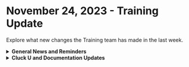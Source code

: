 # November 24, 2023 - Training Update

Explore what new changes the Training team has made in the last week.

<details>

<summary><strong>General News and Reminders</strong></summary>

* **SHOUT OUT** to all those who've successfully taken our [foundations-certification.md](../../../cluck-university/rewst-foundations/foundations-certification.md "mention")Exam, and collected your prestigious **Certified Rewster** badge in Discord. (Hint to others: It's more than just pretty flare. There's exclusive access it grants, too!)
* Express your interest in the App Platform Alpha Program by filling out the form on the [Broken link](broken-reference "mention") page.
* **Reminder about Cluck U Holiday Hours:**
  * Live Training will be unavailable from December 18th \~ January 8th for the Holidays and New Year
  * Feel free to sit by the fire, with a glass of bourbon, or a tasty eggnog and watch our videos while you wait with anticipation for our return
* Join us in our [Cluck-U Discord channel](https://discord.com/channels/936789089703845988/1121465945295167588) if you have any questions, comments, or concerns!

</details>

<details>

<summary><strong>Cluck U and Documentation Updates</strong></summary>

**New Pages**

* Added a page for the [discord-integration-setup.md](../../../documentation/integrations/chat/discord/discord-integration-setup.md "mention")
* Added a page for the [jira-integration-setup.md](../../../documentation/integrations/documentation/jira/jira-integration-setup.md "mention")
* Added a page for the [Broken link](broken-reference "mention")
* Added a page for [app-builder](../../../documentation/app-builder/ "mention") and how to submit your[Broken link](broken-reference "mention") to us.
* Added the [embracing-the-microsoft-minute.md](../../../documentation/integrations/cloud/microsoft-cloud-integration-bundle/common-issues-with-microsoft-bundle/embracing-the-microsoft-minute.md "mention") page with tips on how to take advantage of little breaks where you can find them.
* Added a page for the [view-rewst-integration-org-variables.md](../../../prebuilt-automations/existing-crate-documentation/view-rewst-integration-org-variables.md "mention")Crate documentation.
* Added page about [documenting-with-roborewsty.md](../../../documentation/workflows/workflow-building-tips-and-tricks/workflow-notes/documenting-with-roborewsty.md "mention")
* Added a use case page about [efficiently-extracting-nested-data.md](../../../documentation/jinja/use-cases-and-best-practices/efficiently-extracting-nested-data.md "mention")
* Added a use case page about [customizing-psa-ticket-triggers.md](../../../documentation/triggers/use-cases-and-examples/customizing-psa-ticket-triggers.md "mention")

**Updated & Enhanced Pages**

* Updated the [foundations-certification.md](../../../cluck-university/rewst-foundations/foundations-certification.md "mention") page to include more context on what types of questions the Exam will be asking to incorporate into a study guide
* Updated the [azure-openai-integration-setup.md](../../../documentation/integrations/ai/openai/azure-openai-integration-setup.md "mention") page for more explicit instructions on how to craft your Base URL.
* Updated the [cybercns](../../../documentation/integrations/security/cybercns/ "mention") page to include reference to ConnectSecure branding.
* Updated the [organization-variables.md](../../../documentation/user-management/organization-variables.md "mention") page to explain how Use as Default works
* Updated the [rewst-actions](../../../documentation/workflows/actions-in-rewst/rewst-actions/ "mention") page for more context and reference to usage including breaking out pages for the following categories:
  * [organization-actions.md](../../../documentation/workflows/actions-in-rewst/rewst-actions/organization-actions.md "mention")
  * [organization-variable-actions.md](../../../documentation/workflows/actions-in-rewst/rewst-actions/organization-variable-actions.md "mention")
  * [users-and-invitation-actions.md](../../../documentation/workflows/actions-in-rewst/rewst-actions/users-and-invitation-actions.md "mention")
  * [integrations-and-external-association-actions.md](../../../documentation/workflows/actions-in-rewst/rewst-actions/integrations-and-external-association-actions.md "mention")
  * [template-actions.md](../../../documentation/workflows/actions-in-rewst/rewst-actions/template-actions.md "mention")
  * [form-and-trigger-actions.md](../../../documentation/workflows/actions-in-rewst/rewst-actions/form-and-trigger-actions.md "mention")

</details>
